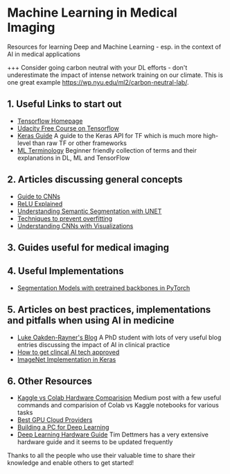 # Machine Learning in Medical Imaging
Resources for learning Deep and Machine Learning - esp. in the context of AI in medical applications

+++ Consider going carbon neutral with your DL efforts - don't underestimate the impact of intense network training on our climate. This is one great example https://wp.nyu.edu/ml2/carbon-neutral-lab/. 

## 1. Useful Links to start out 
* [Tensorflow Homepage](https://www.tensorflow.org/learn)
* [Udacity Free Course on Tensorflow](https://classroom.udacity.com/courses/ud187)
* [Keras Guide](https://www.tensorflow.org/guide/keras) A guide to the Keras API for TF which is much more high-level than raw TF or other frameworks
* [ML Terminology](https://developers.google.com/machine-learning/glossary/) Beginner friendly collection of terms and their explanations in DL, ML and TensorFlow

## 2. Articles discussing general concepts
* [Guide to CNNs](https://towardsdatascience.com/a-comprehensive-guide-to-convolutional-neural-networks-the-eli5-way-3bd2b1164a53)
* [ReLU Explained](https://www.kaggle.com/dansbecker/rectified-linear-units-relu-in-deep-learning)
* [Understanding Semantic Segmentation with UNET](https://towardsdatascience.com/understanding-semantic-segmentation-with-unet-6be4f42d4b47) 
* [Techniques to prevent overfitting](https://hackernoon.com/memorizing-is-not-learning-6-tricks-to-prevent-overfitting-in-machine-learning-820b091dc42)
* [Understanding CNNs with Visualizations](https://towardsdatascience.com/understanding-your-convolution-network-with-visualizations-a4883441533b)

## 3. Guides useful for medical imaging 

## 4. Useful Implementations 
* [Segmentation Models with pretrained backbones in PyTorch](https://github.com/qubvel/segmentation_models.pytorch)

## 5. Articles on best practices, implementations and pitfalls when using AI in medicine
* [Luke Oakden-Rayner's Blog](https://lukeoakdenrayner.wordpress.com/) A PhD student with lots of very useful blog entries discussing the impact of AI in clinical practice
* [How to get clincal AI tech approved](https://towardsdatascience.com/how-to-get-clinical-ai-tech-approved-by-regulators-fa16dfa1983b)
* [ImageNet Implementation in Keras](https://github.com/keras-team/keras-applications/blob/master/keras_applications/mobilenet.py)

## 6. Other Resources
* [Kaggle vs Colab Hardware Comparision](https://towardsdatascience.com/kaggle-vs-colab-faceoff-which-free-gpu-provider-is-tops-d4f0cd625029) Medium post with a few useful commands and comparision of Colab vs Kaggle notebooks for various tasks 
* [Best GPU Cloud Providers](https://towardsdatascience.com/maximize-your-gpu-dollars-a9133f4e546a)
* [Building a PC for Deep Learning](https://medium.com/the-mission/how-to-build-the-perfect-deep-learning-computer-and-save-thousands-of-dollars-9ec3b2eb4ce2)
* [Deep Learning Hardware Guide](https://timdettmers.com/2018/12/16/deep-learning-hardware-guide/) Tim Dettmers has a very extensive hardware guide and it seems to be updated frequently


Thanks to all the people who use their valuable time to share their knowledge and enable others to get started!